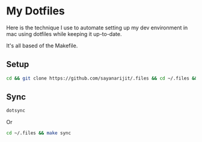 # My Dotfiles

Here is the technique I use to automate setting up my dev environment in mac using dotfiles while keeping it up-to-date.

It's all based of the Makefile.

## Setup

```bash
cd && git clone https://github.com/sayanarijit/.files && cd ~/.files && make
```

## Sync

```bash
dotsync
```

Or

```bash
cd ~/.files && make sync
```
